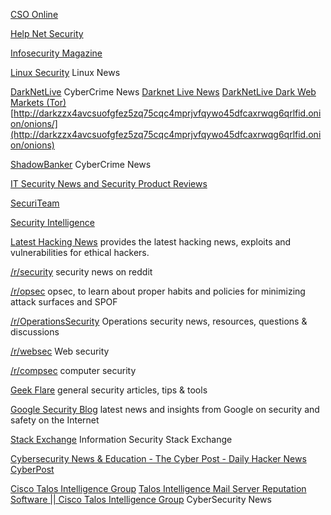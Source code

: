 
[CSO Online](https://www.csoonline.com/)

[Help Net Security](https://www.helpnetsecurity.com/)

[Infosecurity Magazine](https://www.infosecurity-magazine.com/)

[Linux Security](https://www.linuxsecurity.com/)
Linux News

[DarkNetLive](https://darknetlive.com/)
CyberCrime News
[Darknet Live News](http://darkzzx4avcsuofgfez5zq75cqc4mprjvfqywo45dfcaxrwqg6qrlfid.onion/)
[DarkNetLive Dark Web Markets (Tor)](http://darkzzx4avcsuofgfez5zq75cqc4mprjvfqywo45dfcaxrwqg6qrlfid.onion/markets)
[http://darkzzx4avcsuofgfez5zq75cqc4mprjvfqywo45dfcaxrwqg6qrlfid.onion/onions/](http://darkzzx4avcsuofgfez5zq75cqc4mprjvfqywo45dfcaxrwqg6qrlfid.onion/onions)

[ShadowBanker](https://www.shadowbanker.io/)
CyberCrime News

[IT Security News and Security Product Reviews](https://www.scmagazine.com/)

[SecuriTeam](https://www.securiteam.com/)

[Security Intelligence](https://securityintelligence.com/)

[Latest Hacking News](https://latesthackingnews.com/)
provides the latest hacking news, exploits and vulnerabilities for ethical hackers.

[/r/security](https://www.reddit.com/r/security/)
security news on reddit

[/r/opsec](https://www.reddit.com/r/opsec/)
opsec, to learn about proper habits and policies for minimizing attack surfaces and SPOF

[/r/OperationsSecurity](https://www.reddit.com/r/OperationsSecurity/)
Operations security news, resources, questions & discussions

[/r/websec](https://www.reddit.com/r/websec/)
Web security

[/r/compsec](https://www.reddit.com/r/compsec/)
computer security

[Geek Flare](https://geekflare.com/category/security/)
general security articles, tips & tools

[Google Security Blog](https://security.googleblog.com/)
latest news and insights from Google on security and safety on the Internet

[Stack Exchange](https://security.stackexchange.com/)
Information Security Stack Exchange

[Cybersecurity News & Education - The Cyber Post - Daily Hacker News](https://thecyberpost.com/)
[CyberPost](https://thecyberpost.com/category/news/)

[Cisco Talos Intelligence Group](https://www.talosintelligence.com/)
[Talos Intelligence Mail Server Reputation](https://talosintelligence.com/reputation_center/)
[Software || Cisco Talos Intelligence Group](https://talosintelligence.com/software)
CyberSecurity News
